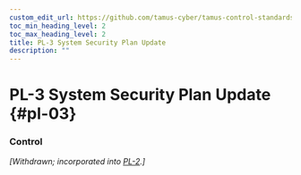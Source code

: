 ```yaml
---
custom_edit_url: https://github.com/tamus-cyber/tamus-control-standards/tree/main/content/tamus.edu/TAMUS_profile.yaml
toc_min_heading_level: 2
toc_max_heading_level: 2
title: PL-3 System Security Plan Update
description: ""
---
```


# PL-3 System Security Plan Update {#pl-03}

### Control

<em>[Withdrawn; incorporated into [PL-2](/catalog/pl/pl-02).]</em>

